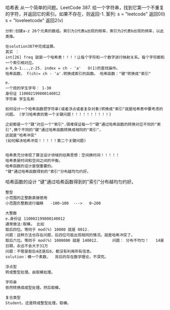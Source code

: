 哈希表
    从一个简单的问题。LeetCode 387.
    给一个字符串，找到它第一个不重复的字符，并返回它的索引。如果不存在，则返回-1.
    案列:
    s = "leetcode"
    返回0(l)
    s = "loveleetcode"
    返回2(v)

    分析:创建a-z 26个元素的数组。索引为1代表a出现的频率，索引为2代表b出现的频率，以此类推。

    在solution387中完成运算。
    其实 ：
    int[26] freq 就是一个哈希表！！！！让每个字符和一个数字进行映射关系。每个字符都和一个索引相对应。
    a-0,b-1...,z-25. index = ch - 'a'   O(1)的查找操作。
    哈希函数， f(ch)= ch - 'a'.转换成索引的函数。 哈希函数："键"转换成"索引"

    e.
    一个班的学生学号： 1-30
    身份证 110002199800140012
    字符串 学生名称

    如何设计一个哈希函数把字符串(或者浮点或者复杂对象)转换成"索引"就是哈希表中要考虑的问题。 (学习哈希表的第一个关键问题！！！！！！！！！！)

    之前都是一个"键"对应一个"索引".很难保证每一个"键"通过哈希函数的转换对应不同的"索引",俩个不同的"键"通过哈希函数转换成相同的"索引"，
    这就是"哈希冲突"                                                               (如何解决哈希冲突！！！！！第二个关键问题)


    哈希表充分体现了算法设计领域的经典思想：空间换时间！！！！！
    哈希表是时间和空间之间的平衡。
    哈希函数的设计是很重要的。
    "键"通过哈希函数得到的"索引"分布越均匀约好。

哈希函数的设计
    "键"通过哈希函数得到的"索引"分布越均匀约好。

    整型
    小范围的正整数直接使用
    小范围负整数进行偏移   -100~100  --->   0~200

    大整数
    e.身份证 110002199800140012
    通常做法:取模。 比如
    取后四位。等同于 mod(%) 10000 就是 0012.
    问题：这种方法也存在问题，后四位可能出现相同的情况。就是哈希冲突了。
    取后六位。等同于 mod(%) 1000000 就是 140012.      问题： 分布不均匀！   14是日期，永远不会大于31万
    问题：不管是取后4还是后6，都没有利用所有信息。
    solution：模一个素数，  背后的存在数学理论，不深究。

    浮点型
    转成整型处理。由取模处理。

    字符串
    依然转换成成型处理。然后取模。

    复合类型
    Student。还是转成整型处理。取模。

